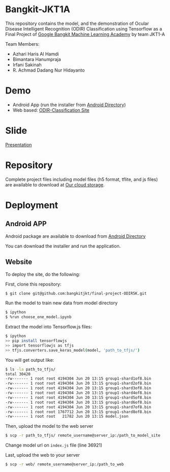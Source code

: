 # Bangkit-JKT1A
This repository contains the model, and the demonstration of Ocular Disease Intelligent Recognition (ODIR) Classification using Tensorflow as a Final Project of [Google Bangkit Machine Learning Academy](https://events.withgoogle.com/bangkit/) by team JKT1-A

Team Members:

 - Azhari Haris Al Hamdi
 - Bimantara Hanumpraja
 - Irfani Sakinah
 - R. Achmad Dadang Nur Hidayanto

# Demo
 - Android App (run the installer from [Android Directory](android))
 - Web based: [ODIR-Classification Site](https://odir.simulasikan.com/)

# Slide
[Presentation](https://docs.google.com/presentation/d/1lZIzMBJ5Iy4O6xXg61bEtknCgW64KHmjypyg8GA2WYU/edit?usp=sharing)

# Repository 
Complete project files including model files (h5 format, tflite, and js files) are available to download at [Our cloud storage](https://cloud.dadangnh.com/s/jk3Ew8YaSf9jazW).

# Deployment
## Android APP
Android package are available to download from [Android Directory](android)

You can download the installer and run the application.

## Website
To deploy the site, do the following:

First, clone this repository:

```bash
$ git clone git@github.com:bangkitjkt/final-project-ODIR5K.git
```

Run the model to train new data from model directory

```bash
$ ipython
$ %run choose_one_model.ipynb
```

Extract the model into Tensorflow.js files:

```bash
$ ipython
>> pip install tensorflowjs
>> import tensorflowjs as tfjs
>> tfjs.converters.save_keras_model(model, 'path_to_tfjs/')
```

You will get output like:

```bash
$ ls -la path_to_tfjs/
total 30420
-rw------- 1 root root 4194304 Jun 20 13:15 group1-shard1of8.bin
-rw------- 1 root root 4194304 Jun 20 13:15 group1-shard2of8.bin
-rw------- 1 root root 4194304 Jun 20 13:15 group1-shard3of8.bin
-rw------- 1 root root 4194304 Jun 20 13:15 group1-shard4of8.bin
-rw------- 1 root root 4194304 Jun 20 13:15 group1-shard5of8.bin
-rw------- 1 root root 4194304 Jun 20 13:15 group1-shard6of8.bin
-rw------- 1 root root 4194304 Jun 20 13:15 group1-shard7of8.bin
-rw------- 1 root root 1767712 Jun 20 13:15 group1-shard8of8.bin
-rw------- 1 root root   21782 Jun 20 13:15 model.json
```

Then, upload the model to the web server

```bash
$ scp -r path_to_tfjs/ remote_username@server_ip:/path_to_model_site
```

Change model url on `index.js` file (line 36921)

Last, upload the web to your server
```bash
$ scp -r web/ remote_username@server_ip:/path_to_web
```
